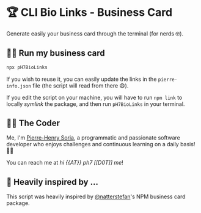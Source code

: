 # 🏆 CLI Bio Links - Business Card

Generate easily your business card through the terminal (for nerds 🤓).

## 👨‍💻 Run my business card

```bash
npx pH7BioLinks
```

If you wish to reuse it, you can easily update the links in the `pierre-info.json` file (the script will read from there 😄).

If you edit the script on your machine, you will have to run `npm link` to locally _symlink_ the package, and then run `pH7BioLinks` in your terminal.

## 👨‍🍳 The Coder

Me, I'm [Pierre-Henry Soria](https://ph7.me), a programmatic and passionate software developer who enjoys challenges and continuous learning on a daily basis! 👨‍🏭

You can reach me at _hi {{AT}} ph7 [[D0T]] me_!

## 👀 Heavily inspired by ...

This script was heavily inspired by [@natterstefan](https://github.com/natterstefan)'s NPM business card package.
